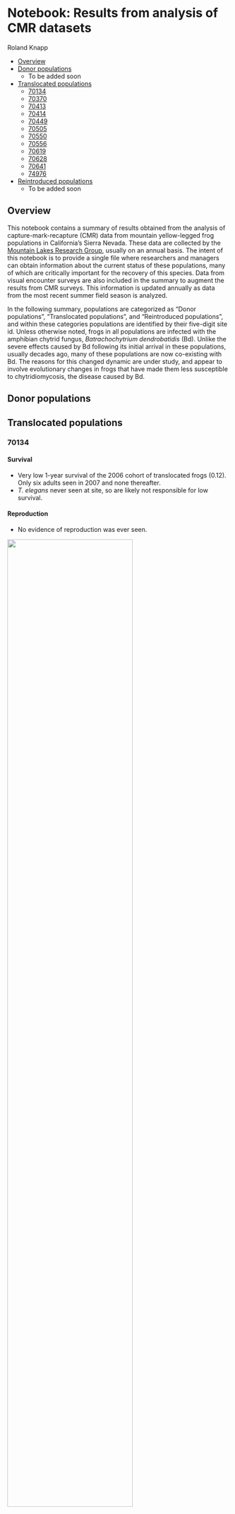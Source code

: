 Notebook: Results from analysis of CMR datasets
================
Roland Knapp

-   [Overview](#overview)
-   [Donor populations](#donor-populations)
    -   To be added soon 
-   [Translocated populations](#translocated-populations)
    -   [70134](#70134)
    -   [70370](#70370)
    -   [70413](#70413)
    -   [70414](#70414)
    -   [70449](#70449)
    -   [70505](#70505)
    -   [70550](#70550)
    -   [70556](#70556)
    -   [70619](#70619)
    -   [70628](#70628)
    -   [70641](#70641)
    -   [74976](#74976)
-   [Reintroduced populations](#reintroduced-populations)
    -   To be added soon   

## Overview

This notebook contains a summary of results obtained from the analysis
of capture-mark-recapture (CMR) data from mountain yellow-legged frog
populations in California’s Sierra Nevada. These data are collected by
the [Mountain Lakes Research Group](https://mountainlakesresearch.com),
usually on an annual basis. The intent of this notebook is to provide a
single file where researchers and managers can obtain information about
the current status of these populations, many of which are critically
important for the recovery of this species. Data from visual encounter
surveys are also included in the summary to augment the results from CMR
surveys. This information is updated annually as data from the most
recent summer field season is analyzed.

In the following summary, populations are categorized as “Donor
populations”, “Translocated populations”, and “Reintroduced
populations”, and within these categories populations are identified by
their five-digit site id. Unless otherwise noted, frogs in all
populations are infected with the amphibian chytrid fungus,
*Batrachochytrium dendrobatidis* (Bd). Unlike the severe effects caused
by Bd following its initial arrival in these populations, usually
decades ago, many of these populations are now co-existing with Bd. The
reasons for this changed dynamic are under study, and appear to involve
evolutionary changes in frogs that have made them less susceptible to
chytridiomycosis, the disease caused by Bd.

## Donor populations

## Translocated populations

### 70134

#### Survival

-   Very low 1-year survival of the 2006 cohort of translocated frogs
    (0.12). Only six adults seen in 2007 and none thereafter.
-   *T. elegans* never seen at site, so are likely not responsible for
    low survival.

#### Reproduction

-   No evidence of reproduction was ever seen.

<img src="../../out/plots/70134_mrmr_plots.png" style="width:75.0%" />

### 70370

#### Survival

-   Very low 1-year survival of both the 2016 and 2018 translocated
    cohorts (0.04 and 0.17, respectively).
-   Habitat looks very good for *R. sierrae* for both summer and winter,
    so it remains unclear what the factor limiting frog survival at this
    site is. It is unlikely related to winter oxygen levels in the water
    because trout thrived here for decades.

#### Reproduction

-   No evidence of reproduction was ever observed.

#### Population size

-   Population size returned to near-zero within one year of each
    translocation.
-   The absence of any frogs during the 2020 survey suggests that the
    population is extirpated.

<img src="../../out/plots/70370_mrmr_plots.png" style="width:75.0%" />

### 70413

#### Survival

-   Relatively high 1-year survival of the 2013, 2015, and 2017 cohorts
    of translocated frogs (0.69, 0.64, 0.56, respectively).

#### Reproduction

-   Egg masses, tadpoles, and/or subadults have been observed annually
    starting in 2014, with a maximum count summed across all sites of
    800 in 2015.
-   Subadults were first observed in 2015 and are always seen in
    relatively low numbers (maximum count = 27).

#### Recruitment

-   Recruitment of new adults was first observed in 2016, and has
    occurred in all years since.
-   Number of new recruits seems quite regular, with 20, 15, and 24
    recruits tagged in 2018, 2020, and 2021, respectively.

#### Population size

-   From 2017 to early-2021 (i.e., prior to translocation and
    reintroduction of 117 frogs), estimated population size across all
    sites was stable at approximately 50 adults in each year.
-   This population, although still relatively small given the abundant
    high quality habitat, appears well-established and self-sustaining.
-   The 2021 translocation and reintroduction is likely to substantially
    increase the population size.

<img src="../../out/plots/70413_mrmr_plots.png" style="width:75.0%" />

### 70414

#### Survival

-   Very low 1-year survival of the 2006 cohort of translocated frogs
    (0.01), and no adults seen in 2007.
-   Number of *T. elegans* appeared to increase markedly following
    translocation, may have been at least partially responsible for low
    survival.

#### Reproduction

-   No evidence of reproduction was ever seen.

<img src="../../out/plots/70414_mrmr_plots.png" style="width:75.0%" />

### 70449

#### Survival

-   Intermediate level of survival of the 2014 cohort of translocated
    frogs (0.35).
-   Survival of the 2017 cohort of translocated frogs was somewhat
    higher (0.53).
-   More frogs found dead at this site than is typically the case at
    other sites. Whether this is due to site characteristics (e.g., lack
    of hiding cover) that make carcasses easier to detect, or population
    characteristics (i.e., relatively low survival) is unknown.
-   Adult frogs at this site commonly feed on HYRE tadpoles and
    subadults and are very well-fed. It would be interesting to know
    whether these frogs grow quickly but have short life spans compared
    to frogs at higher elevations.

#### Reproduction

-   Egg masses, tadpoles, and/or subadults have been observed annually
    since 2015, but always in relatively small numbers (maximum count =
    80 tadpoles).
-   The relatively low numbers are likely due to high habitat complexity
    and the fact that at this elevation tadpoles often do not aggregrate
    near shore.

#### Recruitment

-   Recruitment of new adults has occurred in most years since 2016,
    with a maximum number of 15 in 2016.
-   Substantial recruitment occurred in 2016, just two years after the
    first translocation. This indicates that at this relatively low
    elevation site, the transition from egg to adult can occur in only
    1.5 years.
-   Recruitment does not appear to be particularly episodic, in contrast
    to what is observed at some other sites.

#### Population size

-   Population appears to have stabilized at 20-25 adults. Although
    smaller than hoped for, this may be a typical population size at
    this elevation due to predation from snakes and invertebrate
    predators.

<img src="../../out/plots/70449_mrmr_plots.png" style="width:75.0%" />

### 70505

#### Survival

-   Low 1-year survival of the 2008, 2013, 2015, and 2017 cohorts of
    translocated frogs (0.19, 0.16, 0.10, 0.10).

#### Reproduction

-   Tadpoles and/or subadults seen in every year starting in 2010.
-   Counts of these life stages are generally low (\< 25), but the 200
    tadpoles counted in 2018 were an obvious exception.

#### Recruitment

-   First new recruits into the adult population were observed in 2012.
-   Some recruitment of new adults occurred in most years, including
    12-17 recruits per year in 2013, 2014, and 2015.

#### Population size

-   Estimated population size in the last survey year (2018) was
    approximately 6 adults.
-   This small population size is likely due to survival of adults being
    low enough to preclude population growth, even with 4 translocations
    and natural recruitment of adults in several years.
-   Available evidence suggests that, at best, this site will support
    only a small frog population, and conducting additional
    translocations will likely not alter that outcome.

<img src="../../out/plots/70505_mrmr_plots.png" style="width:75.0%" />

### 70550

#### Survival

-   Relatively high 1-year survival of the 2006 cohort of translocated
    frogs (0.61).
-   Survival of 2013 cohort of translocated frogs was substantially
    lower (0.29).

#### Reproduction

-   Tadpoles and subadults were first observed in 2008.
-   Both life stages were observed in all subsequent surveys
    (2008-2021), and in much higher numbers than in any other
    translocated population.
-   Since 2016, tadpole counts from visual encounter surveys have often
    exceeded 1500 individuals.

#### Recruitment

-   The first recruit into the adult population was observed in 2010,
    and except for 2011, new recruits have been tagged in every
    subsequent year (2010, 2012-2021).
-   Recruitment magnitude is highly variable between years, with notably
    large recruitment events in 2016 and 2021, and lower but substantial
    recruitment in several additional years (2013, 2014, 2018, 2020).
-   This variation may result from an interaction between subadult
    survival, Bd infection, and winter severity.

#### Population size

-   Following the original translocation in 2006, the estimated
    population was \< 50 adults until 2013. During 2013-2015, the
    population increased to 100-150 adults. Since the large recruitment
    event in 2016, the population has fluctuated between 170 and 420
    adults, with an average population size of approximately 250 adults.
-   This population is now well-established, and is large enough to
    serve as a donor of frogs for future frog recovery actions.
-   The 16-year mark-recapture dataset has allowed unprecedented
    insights into the dynamics of population establishment. It is also
    allowing us to test hypotheses regarding the drivers of the observed
    population dynamics, information that is critical for the design and
    implementation of future frog recovery actions.

<img src="../../out/plots/70550_mrmr_plots.png" style="width:75.0%" />

### 70556

#### Survival

-   Relatively high 1-year survival of the 2018 cohort of translocated
    frogs (0.73).
-   Survival of 2020 cohort of translocated frogs was lower, but still
    high (0.61).
-   Not as high as 74976 despite both sites receiving frogs from same
    donor population and in the same two years.

#### Reproduction

-   Successful reproduction occurred in 2019 (based on 2nd-year tads
    seen in 2020), 2020 (1st-year tads), and 2021 (1st-year tads).
-   2019 cohort was not seen until 2020 (07-07) and was made up of only
    \~15 tadpoles. Suggests limited reproduction in 2019 and/or low
    survival during 2019-2020 winter.
-   2020 cohort contained at least 425 individuals, based on count
    conducted on 08-23. Tadpole count on 2021-07-22 indicated 350
    second-year animals, suggesting high overwinter survival of
    first-year tadpoles compared to that shown by 2019 cohort (perhaps
    due to light 2020 snow year –\> long 2020 summer –\> large tadpole
    size going into 2021 winter).
-   2021 cohort contained approximately 435 individuals, based on count
    conducted on 2021-08-26.
-   First metamorphs seen in 2021 (1 on 07-22 and 13 on 08-26), small
    numbers likely due to small size of the 2019 cohort. Expect a
    substantially larger number of metamorphs in 2022 from 2021 cohort.

#### Recruitment

-   As expected for this high elevation site, no recruitment of new
    adults has occurred yet.
-   Unlikely that metamorphs in 2021 will grow to adult size by 2022, so
    recruitment may not be observed until 2023.

#### Population size

-   2021 estimated population size is approximately 25 adults.
-   All adults seen in northern 1/3 or 1/2 of lake.

<img src="../../out/plots/70556_mrmr_plots.png" style="width:75.0%" />

### 70619

#### Survival

-   1-year survival of the 2008 cohort is low (0.22).
-   As seen at other sites, despite lack of gartersnakes, population
    declined substantially during summer 2008 following translocation.
    Mortality caused by Bd? Poor-quality habitat?

#### Reproduction

-   Tadpoles seen during most surveys conducted after 2011, but always
    in relatively small numbers (&le 25). No obvious basking habitat for
    tadpoles in lake due to steeply sloped littoral zone dominated by
    large boulders. Subadults seen occasionally.

#### Recruitment

-   Only evidence of recruitment was in 2019 when four untagged and
    relatively small adults were captured and tagged.

#### Population size

-   Estimated population size declined relatively rapidly during summer
    2018, and since 2012 has been near zero.

<img src="../../out/plots/70619_mrmr_plots.png" style="width:75.0%" />

### 70628

#### Survival

-   1-year survival of the 2020 cohort is 0.65. Seems quite high for
    frogs from the 72996 donor population.

#### Reproduction

-   No tadpoles seen during the 2021-08-10 VES, but hopefully will be
    observed during surveys in 2022.

#### Recruitment

-   No recruitment expected until at least 2024.

#### Population size

-   2021 estimated population size is approximately 17 adults

<img src="../../out/plots/70628_mrmr_plots.png" style="width:75.0%" />

### 70641

#### Survival

-   The three translocated cohorts (2015, 2017, 2020) have all shown low
    1-year survival (0.27, 0.16, 0.07, respectively).
-   Gartersnakes present at site, but within months of translocation
    frogs grow to large sizes that provide a refuge from predation.
-   Frogs at this site grow quickly and attain large sizes (up to 82 mm
    SVL - in 2021)

#### Reproduction

-   Reproduction in this population is difficult to assess because
    non-adult life stages are rarely seen due to thick littoral zone
    vegetation.
-   No tadpoles have been observed during VES, and the only subadult
    observed was in 2019.
-   However, new adult recruits have been captured, so some reproduction
    is obviously occurring.

#### Recruitment

-   A total of 4 new (untagged) frogs have been captured, including 1 in
    2017, 2 in 2019, and 1 in 2020.

#### Population size

-   The 2021 estimated population size is near 0.

<img src="../../out/plots/70641_mrmr_plots.png" style="width:75.0%" />

### 74976

#### Survival

-   Unusually high 1-year survival of the 2018 cohort of translocated
    frogs (0.94).
-   Survival of 2020 cohort of translocated frogs was lower, but still
    high (0.67).

#### Reproduction

-   Successful reproduction (as evidenced by first-year tadpoles)
    observed in 2019, 2020, and 2021.
-   2019 cohort contained at least 250 individuals, based on count
    conducted on 09-Sep-2019. Cohort appeared to experience relatively
    low overwinter survival (perhaps due to the heavy 2019 snow year –\>
    short 2019 summer –\> small tadpole size going into 2020 winter),
    with approximately 25 second-year tadpoles counted on 20-Aug-2020. 5
    metamorphs seen during the August 2020 CMR.
-   2020 cohort contained at least 320 individuals, based on count
    conducted on 20-Aug-2020. Tadpole count on 25-Jun-2021 indicated 386
    second-year animals, suggesting high overwinter survival of
    first-year tadpoles compared to that shown by 2019 cohort (perhaps
    due to light 2020 snow year –\> long 2020 summer –\> large tadpole
    size going into 2021 winter).
-   2021 cohort contained at least 305 individuals, based on count
    conducted on 18-Aug-2021.
-   Many subadults counted during mid-August 2021 survey (203), compared
    to very few in late-summer 2020.

#### Recruitment

-   First new recruits into the adult population (5) captured during
    mid-August 2021 CMR survey. Likely all from 2019 cohort, but large
    size range (41-50 mm) suggests that these adults were from animals
    that metamorphosed in both late-summer 2020 and early-summer 2021.

#### Population size

-   2021 estimated population size is approximately 28 adults.
-   As of mid-August 2021, frog population extends from Lower Pool
    outlet to 72973.
-   72973 (uppermost pond) was colonized by adults and metamorphs in
    2020.
-   All reproduction is occurring in 74976.
-   Population seems likely to become firmly established in next few
    years.

<img src="../../out/plots/74976_mrmr_plots.png" style="width:75.0%" />

## Reintroduced populations
